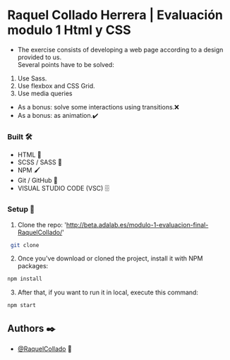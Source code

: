 # Raquel Collado Herrera  | Evaluación modulo 1 Html y CSS  

* The exercise consists of developing a web page according to a design provided to us.  
Several points have to be solved:
1. Use Sass.
2. Use flexbox and CSS Grid.
3. Use media queries
- As a bonus: solve some interactions using transitions.❌ 
- As a bonus: as animation.✔️ 
  

### Built 🛠️

- HTML 📌
- SCSS / SASS 🔗 
- NPM 🖌️
- Git / GitHub 📂
- VISUAL STUDIO CODE (VSC) 🗄️  
  

### Setup 🚀

1. Clone the repo: 'http://beta.adalab.es/modulo-1-evaluacion-final-RaquelCollado/'

```bash
 git clone
```

2. Once you've download or cloned the project, install it with NPM packages:

```bash
npm install
```

3.  After that, if you want to run it in local, execute this command:

```bash
npm start
```

## Authors ✒️  

- [@RaquelCollado](https://www.github.com/RaquelCollado) 🐌

